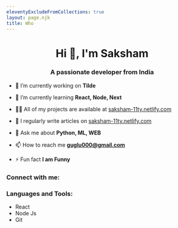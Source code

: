 ```yaml
---
eleventyExcludeFromCollections: true
layout: page.njk
title: Who
---
```


<h1 align="center">Hi 👋, I'm Saksham</h1>
<h3 align="center">A passionate developer from India</h3>

- 🔭 I’m currently working on **Tilde**

- 🌱 I’m currently learning **React, Node, Next**

- 👨‍💻 All of my projects are available at [saksham-11ty.netlify.com](saksham-11ty.netlify.com)

- 📝 I regularly write articles on [saksham-11ty.netlify.com](saksham-11ty.netlify.com)

- 💬 Ask me about **Python, ML, WEB**

- 📫 How to reach me **guglu000@gmail.com**

- ⚡ Fun fact **I am Funny**

<h3 align="left">Connect with me:</h3>
<p align="left">
</p>

<h3 align="left">Languages and Tools:</h3>

- React 
- Node Js
- Git


